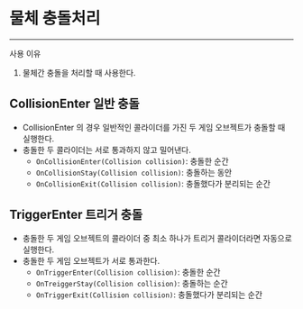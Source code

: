 # 물체 충돌처리 
----------------
사용 이유 
  1. 물체간 충돌을 처리할 때 사용한다.

## CollisionEnter 일반 충돌
  * CollisionEnter 의 경우 일반적인 콜라이더를 가진 두 게임 오브젝트가 충돌할 때 실행한다.
  * 충돌한 두 콜라이더는 서로 통과하지 않고 밀어낸다.
    * ```OnCollisionEnter(Collision collision)```: 충돌한 순간
    * ```OnCollisionStay(Collision collision)```: 충돌하는 동안 
    * ```OnCollisionExit(Collision collision)```: 충돌했다가 분리되는 순간
## TriggerEnter 트리거 충돌 
  * 충돌한 두 게임 오브젝트의 콜라이더 중 최소 하나가 트리거 콜라이더라면 자동으로 실행한다.
  * 충돌한 두 게임 오브젝트가 서로 통과한다.
    * ```OnTriggerEnter(Collision collision)```: 충돌한 순간
    * ```OnTreiggerStay(Collision collision)```: 충돌하는 순간
    * ```OnTriggerExit(Collision collision)```: 충돌했다가 분리되는 순간
